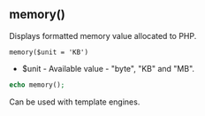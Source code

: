 ## memory()
Displays formatted memory value allocated to PHP.

```memory($unit = 'KB')```
- $unit - Available value - "byte", "KB" and "MB". 

```php
echo memory(); 
```
Can be used with template engines.